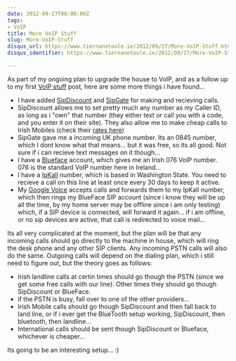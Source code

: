 ```yaml
---
date: 2012-09-27T00:00:00Z
tags:
- VoIP
title: More VoIP Stuff
slug: More-VoIP-Stuff
disqus_url: https://www.tiernanotoole.ie/2012/09/27/More-VoIP-Stuff.html
disqus_identifier: https://www.tiernanotoole.ie/2012/09/27/More-VoIP-Stuff.html

---
```

 As part of my ongoing plan to upgrade the house to VoIP, and as a follow up to my first [VoIP stuff][1] post, here are some more things i have found...

* I have added [SipDiscount][2] and [SipGate][3] for making and recieving calls.
* SipDiscount allows me to set pretty much any number as my Caller ID, as long as i "own" that number (they either text or call you with a code, and you enter it on their site). They also allow me to make cheap calls to Irish Mobiles (check their [rates here][4])
* SipGate gave me a incoming UK phone number. Its an 0845 number, which I dont know what that means... but it was free, so its all good. Not sure if i can recieve text messages on it though...
* I have a [Blueface][5] account, which gives me an Irish 076 VoIP number. 076 is the standard VoIP number here in Ireland...
* I have a [IpKall][6] number, which is based in Washington State. You need to recieve a call on this line at least once every 30 days to keep it active.
* My [Google Voice][7] accepts calls and forwards them to my IpKall number, which then rings my BlueFace SIP account (since i know they will be up all the time, by my home server may be offline since i am only testing) which, if a SIP device is connected, will forward it again... if i am offline, or no sip devices are active, that call is redirected to voice mail...

Its all very complicated at the moment, but the plan will be that any incoming calls should go directly to the machine in house, which will ring the desk phone and any other SIP clients. Any incoming PSTN calls will also do the same. Outgoing calls will depend on the dialing plan, which i still need to figure out, but the theory goes as follows:

* Irish landline calls at certin times should go though the PSTN (since we get some free calls with our line). Other times they should go though SipDiscount or BlueFace.
* if the PSTN is busy, fall over to one of the other providers...
* Irish Mobile calls should go though SipDiscount and then fall back to land line, or if i ever get the BlueTooth setup working, SipDiscount, then bluetooth, then landline...
* International calls should be sent though SipDiscount or Blueface, whichever is cheaper...

Its going to be an interesting setup... :)

[1]:http://tiernanotoole.ie/2012/09/11/VOIP-Stuff.html
[2]:http://www.sipdiscount.com
[3]:http://www.sipgate.co.uk
[4]:http://www.sipdiscount.com/rates
[5]:http://www.blueface.ie
[6]:http://www.ipkall.com/
[7]:http://voice.google.com/
